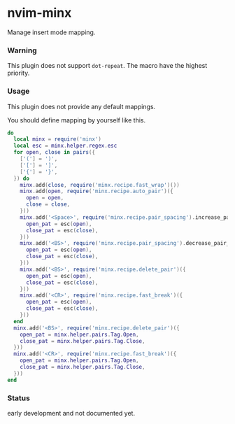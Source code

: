 # nvim-minx

Manage insert mode mapping.

### Warning

This plugin does not support `dot-repeat`.
The macro have the highest priority.

### Usage

This plugin does not provide any default mappings.

You should define mapping by yourself like this.

```lua
do
  local minx = require('minx')
  local esc = minx.helper.regex.esc
  for open, close in pairs({
    ['('] = ')',
    ['['] = ']',
    ['{'] = '}',
  }) do
    minx.add(close, require('minx.recipe.fast_wrap')())
    minx.add(open, require('minx.recipe.auto_pair')({
      open = open,
      close = close,
    }))
    minx.add('<Space>', require('minx.recipe.pair_spacing').increase_pair_spacing({
      open_pat = esc(open),
      close_pat = esc(close),
    }))
    minx.add('<BS>', require('minx.recipe.pair_spacing').decrease_pair_spacing({
      open_pat = esc(open),
      close_pat = esc(close),
    }))
    minx.add('<BS>', require('minx.recipe.delete_pair')({
      open_pat = esc(open),
      close_pat = esc(close),
    }))
    minx.add('<CR>', require('minx.recipe.fast_break')({
      open_pat = esc(open),
      close_pat = esc(close),
    }))
  end
  minx.add('<BS>', require('minx.recipe.delete_pair')({
    open_pat = minx.helper.pairs.Tag.Open,
    close_pat = minx.helper.pairs.Tag.Close,
  }))
  minx.add('<CR>', require('minx.recipe.fast_break')({
    open_pat = minx.helper.pairs.Tag.Open,
    close_pat = minx.helper.pairs.Tag.Close,
  }))
end
```

### Status

early development and not documented yet.
